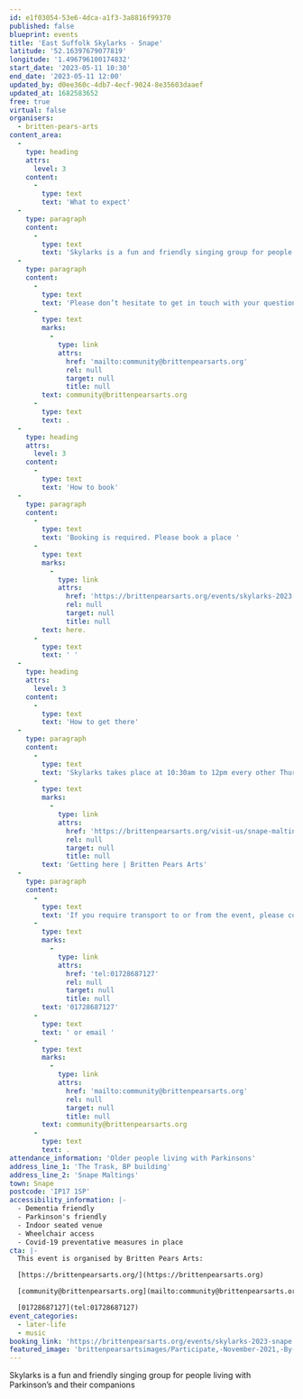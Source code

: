 ```yaml
---
id: e1f03054-53e6-4dca-a1f3-3a8816f99370
published: false
blueprint: events
title: 'East Suffolk Skylarks - Snape'
latitude: '52.16397679077819'
longitude: '1.496796100174832'
start_date: '2023-05-11 10:30'
end_date: '2023-05-11 12:00'
updated_by: d0ee360c-4db7-4ecf-9024-8e35603daaef
updated_at: 1682583652
free: true
virtual: false
organisers:
  - britten-pears-arts
content_area:
  -
    type: heading
    attrs:
      level: 3
    content:
      -
        type: text
        text: 'What to expect'
  -
    type: paragraph
    content:
      -
        type: text
        text: 'Skylarks is a fun and friendly singing group for people living with Parkinson’s and their companions. East Suffolk Skylarks groups use techniques based on years of research to help those with Parkinson’s to maintain or improve their psychological and physical wellbeing through taking part in regular singing activity.'
  -
    type: paragraph
    content:
      -
        type: text
        text: 'Please don’t hesitate to get in touch with your questions or concerns. You can email Britten Pears Arts on   '
      -
        type: text
        marks:
          -
            type: link
            attrs:
              href: 'mailto:community@brittenpearsarts.org'
              rel: null
              target: null
              title: null
        text: community@brittenpearsarts.org
      -
        type: text
        text: .
  -
    type: heading
    attrs:
      level: 3
    content:
      -
        type: text
        text: 'How to book'
  -
    type: paragraph
    content:
      -
        type: text
        text: 'Booking is required. Please book a place '
      -
        type: text
        marks:
          -
            type: link
            attrs:
              href: 'https://brittenpearsarts.org/events/skylarks-2023-snape'
              rel: null
              target: null
              title: null
        text: here.
      -
        type: text
        text: ' '
  -
    type: heading
    attrs:
      level: 3
    content:
      -
        type: text
        text: 'How to get there'
  -
    type: paragraph
    content:
      -
        type: text
        text: 'Skylarks takes place at 10:30am to 12pm every other Thursday at The Trask, Snape Maltings Snape IP17 1SP. For more information on how to get to Snape Maltings please visit '
      -
        type: text
        marks:
          -
            type: link
            attrs:
              href: 'https://brittenpearsarts.org/visit-us/snape-maltings/getting-here'
              rel: null
              target: null
              title: null
        text: 'Getting here | Britten Pears Arts'
  -
    type: paragraph
    content:
      -
        type: text
        text: 'If you require transport to or from the event, please contact Lucy-Eve on '
      -
        type: text
        marks:
          -
            type: link
            attrs:
              href: 'tel:01728687127'
              rel: null
              target: null
              title: null
        text: '01728687127'
      -
        type: text
        text: ' or email '
      -
        type: text
        marks:
          -
            type: link
            attrs:
              href: 'mailto:community@brittenpearsarts.org'
              rel: null
              target: null
              title: null
        text: community@brittenpearsarts.org
      -
        type: text
        text: .
attendance_information: 'Older people living with Parkinsons'
address_line_1: 'The Trask, BP building'
address_line_2: 'Snape Maltings'
town: Snape
postcode: 'IP17 1SP'
accessibility_information: |-
  - Dementia friendly
  - Parkinson's friendly
  - Indoor seated venue
  - Wheelchair access
  - Covid-19 preventative measures in place
cta: |-
  This event is organised by Britten Pears Arts:

  [https://brittenpearsarts.org/](https://brittenpearsarts.org)

  [community@brittenpearsarts.org](mailto:community@brittenpearsarts.org)

  [01728687127](tel:01728687127)
event_categories:
  - later-life
  - music
booking_link: 'https://brittenpearsarts.org/events/skylarks-2023-snape'
featured_image: 'brittenpearsartsimages/Participate,-November-2021,-By-Marcus-Roth,-Britten-Pears-Arts-(59)-1642176901.jpg'
---
```

Skylarks is a fun and friendly singing group for people living with Parkinson’s and their companions